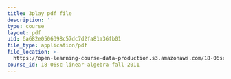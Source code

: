 ```yaml
---
title: 3play pdf file
description: ''
type: course
layout: pdf
uid: 6a682e0506398c57dc7d2fa81a36fb01
file_type: application/pdf
file_location: >-
  https://open-learning-course-data-production.s3.amazonaws.com/18-06sc-linear-algebra-fall-2011/6a682e0506398c57dc7d2fa81a36fb01_9Q1q7s1jTzU.pdf
course_id: 18-06sc-linear-algebra-fall-2011
---
```


